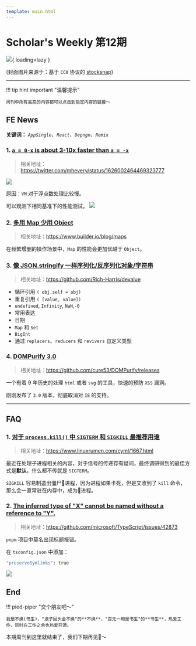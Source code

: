 ```yaml
---
template: main.html
---
```


# Scholar's Weekly 第12期

![](https://to-out-use.oss-cn-hangzhou.aliyuncs.com/common/LvU5kv.jpg?x-oss-process=image/auto-orient,1/interlace,1/quality,q_90/format,webp){ loading=lazy }


(封面图片来源于：基于 `CC0` 协议的 [stocksnap](https://stocksnap.io/photo/business-workplace-JXCKDAOAKG))

------

!!! tip hint important "温馨提示"

    周刊中所有高亮的内容都可以点击到指定内容的链接～

## FE News

**关键词：** *`AppSingle`*、*`React`*、*`Depngn`*、*`Remix`*

### 1. [`a = 0-x`  is about 3-10x faster than `a = -x`  ](https://twitter.com/mhevery/status/1626002464469323777)
>相关地址：https://twitter.com/mhevery/status/1626002464469323777

![](https://to-out-use.oss-cn-hangzhou.aliyuncs.com/common/OZTCfT.jpg?x-oss-process=image/auto-orient,1/interlace,1/quality,q_90/format,webp)

原因：`VM` 对于浮点数处理比较慢。

可以观测下相同基准下的性能测试。
![](https://to-out-use.oss-cn-hangzhou.aliyuncs.com/common/jxav4k.png?x-oss-process=image/auto-orient,1/interlace,1/quality,q_90/format,webp)

### 2. [多用 Map 少用 Object](https://www.builder.io/blog/maps)
> 相关地址：https://www.builder.io/blog/maps

在频繁增删的操作场景中，`Map` 的性能会更加优越于 `Object`。

### 3. [像 JSON.stringify 一样序列化/反序列化对象/字符串](https://github.com/Rich-Harris/devalue)
> 相关地址：https://github.com/Rich-Harris/devalue

- 循环引用 `( obj.self = obj)`
- 重复引用 `( [value, value])`
- `undefined`, `Infinity`, `NaN`,`-0`
- 常用表达
- 日期
- `Map` 和 `Set`
- `BigInt`
- 通过 `replacers`、`reducers` 和 `revivers` 自定义类型

### 4. [DOMPurify 3.0](https://github.com/cure53/DOMPurify/releases)
> 相关地址：https://github.com/cure53/DOMPurify/releases

一个有着 9 年历史的处理 `html` 或者 `svg` 的工具，快速的预防 `XSS` 漏洞。

刚刚发布了 `3.0` 版本，彻底取消对 `IE` 的支持。


------

## FAQ

### 1. [对于 `process.kill()` 中 `SIGTERM` 和 `SIGKILL` 最推荐用谁](https://www.linuxrumen.com/cyml/1667.html)
>相关地址：https://www.linuxrumen.com/cyml/1667.html

最近在处理子进程相关的内容，对于信号的传递存有疑问，最终调研得到的最佳方式是**默认**，什么都不传就是 `SIGTERM`。

`SIGKILL` 容易制造出僵尸🧟进程，因为进程如果卡死，但是又收到了 `kill` 命令，那么会一直常驻在内存中，成为🧟进程。

### 2. [The inferred type of "X" cannot be named without a reference to "Y".](https://github.com/microsoft/TypeScript/issues/42873)
>相关地址：https://github.com/microsoft/TypeScript/issues/42873

`pnpm` 项目中莫名出现标题报错。

在 `tsconfig.json` 中添加：

```bash
"preserveSymlinks": true
```

![](https://to-out-use.oss-cn-hangzhou.aliyuncs.com/common/sqDC6G.png?x-oss-process=image/auto-orient,1/interlace,1/quality,q_90/format,webp)

## End

!!! pied-piper "交个朋友吧～"

    我是不换(书生)，"浪子回头金不换"的**不换**，"百无一用是书生"的**书生**，热爱工作，同时在工作之余也热爱开源。

本期周刊到这里就结束了，我们下期再见👋～
